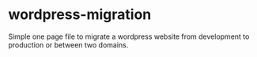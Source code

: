 # wordpress-migration
Simple one page file to migrate a wordpress website from development to production or between two domains.

